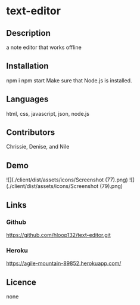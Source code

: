 # text-editor

## Description
a note editor that works offline

## Installation
npm i
npm start
Make sure that Node.js is installed.

## Languages
html, css, javascript, json, node.js

## Contributors
Chrissie, Denise, and  Nile

## Demo
![](./client/dist/assets/icons/Screenshot (77).png)
![](./client/dist/assets/icons/Screenshot (79).png)

## Links
### Github
https://github.com/hloop132/text-editor.git
### Heroku
https://agile-mountain-89852.herokuapp.com/

## Licence 
none